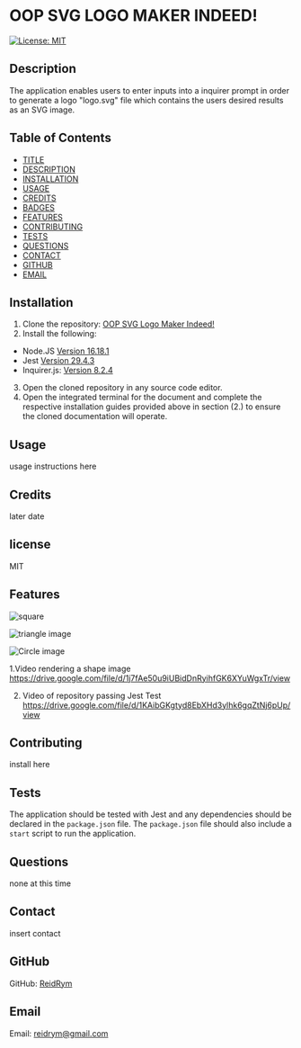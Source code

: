 # OOP SVG LOGO MAKER INDEED!
[![License: MIT](https://img.shields.io/badge/License-MIT-yellow.svg)](https://opensource.org/licenses/MIT)


## Description
The application enables users to enter inputs into a inquirer prompt in order to generate a logo "logo.svg" file which contains the users desired results as an SVG image.




## Table of Contents

* [TITLE](#title)
* [DESCRIPTION](#description)
* [INSTALLATION](#installation)
* [USAGE](#usage)
* [CREDITS](#credits)
* [BADGES](#badges)
* [FEATURES](#features)
* [CONTRIBUTING](#contributing)
* [TESTS](#tests)
* [QUESTIONS](#questions)
* [CONTACT](#contact)
* [GITHUB](#github)
* [EMAIL](#email)





## Installation
1. Clone the repository: [OOP SVG Logo Maker Indeed!](https://github.com/ReidRym/https://github.com/ReidRym/OOP_-SVG_-Logo_-maker_-indeed-.git)
2. Install the following: 
- Node.JS [Version 16.18.1](https://nodejs.org/en/blog/release/v16.18.1/)
- Jest [Version 29.4.3](https://www.npmjs.com/package/jest)
- Inquirer.js: [Version 8.2.4](https://www.npmjs.com/package/inquirer/v/8.2.4)
3. Open the cloned repository in any source code editor.
4. Open the integrated terminal for the document and complete the respective installation guides provided above in section (2.) to ensure the cloned documentation will operate.


## Usage
usage instructions here

## Credits
later date

## license
MIT



## Features  

![square](https://user-images.githubusercontent.com/123789106/235745301-b10c29c3-863a-4eb2-bce5-267bbf1b5f48.JPG)


![triangle image](https://user-images.githubusercontent.com/123789106/235745382-c4b57221-5a9d-4daa-9b51-e0de01f1f730.JPG)


![Circle image](https://user-images.githubusercontent.com/123789106/235745493-70d0f7de-6101-46b6-a36e-42e12ac7443b.JPG)



 1.Video rendering a shape image
https://drive.google.com/file/d/1j7fAe50u9iUBidDnRyihfGK6XYuWgxTr/view

2. Video of repository passing Jest Test
https://drive.google.com/file/d/1KAibGKgtyd8EbXHd3ylhk6gqZtNj6pUp/view

## Contributing
install here


## Tests  
The application should be tested with Jest and any dependencies should be declared in the `package.json` file. The `package.json` file should also include a `start` script to run the application.

## Questions
none at this time


## Contact
insert contact


## GitHub
GitHub: [ReidRym](https://github.com/ReidRym)


## Email
Email: reidrym@gmail.com
